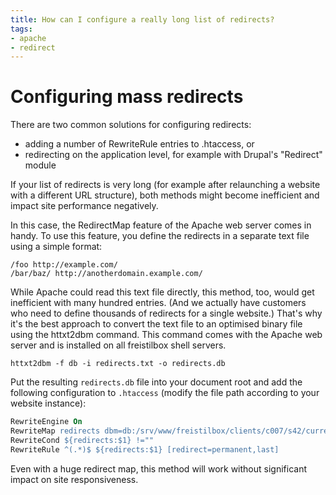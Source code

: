 ```yaml
---
title: How can I configure a really long list of redirects?
tags:
- apache
- redirect
---
```


# Configuring mass redirects

There are two common solutions for configuring redirects:

* adding a number of RewriteRule entries to .htaccess, or
* redirecting on the application level, for example with Drupal's "Redirect"
  module

If your list of redirects is very long (for example after relaunching a website
with a different URL structure), both methods might become inefficient and
impact site performance negatively.

In this case, the RedirectMap feature of the Apache web server comes in handy.
To use this feature, you define the redirects in a separate text file using a
simple format:

```
/foo http://example.com/
/bar/baz/ http://anotherdomain.example.com/
```

While Apache could read this text file directly, this method, too, would get
inefficient with many hundred entries. (And we actually have customers who need
to define thousands of redirects for a single website.) That's why it's the best
approach to convert the text file to an optimised binary file using the
httxt2dbm command. This command comes with the Apache web server and is
installed on all freistilbox shell servers.

```shell
httxt2dbm -f db -i redirects.txt -o redirects.db
```

Put the resulting `redirects.db` file into your document root and add the following configuration to `.htaccess` (modify the file path according to your website instance):

```apache
RewriteEngine On
RewriteMap redirects dbm=db:/srv/www/freistilbox/clients/c007/s42/current/docroot/redirects.db
RewriteCond ${redirects:$1} !=""
RewriteRule ^(.*)$ ${redirects:$1} [redirect=permanent,last]
```

Even with a huge redirect map, this method will work without significant impact on site responsiveness.

